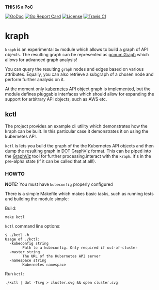 **THIS IS a PoC**

[![GoDoc](https://godoc.org/github.com/milosgajdos/kraph?status.svg)](https://godoc.org/github.com/milosgajdos/kraph)
[![Go Report Card](https://goreportcard.com/badge/milosgajdos/kraph)](https://goreportcard.com/report/github.com/milosgajdos/kraph)
[![License](https://img.shields.io/:license-apache-blue.svg)](https://opensource.org/licenses/Apache-2.0)
[![Travis CI](https://travis-ci.org/milosgajdos/kraph.svg?branch=master)](https://travis-ci.org/milosgajdos/kraph)

# kraph

`kraph` is an experimental `Go` module which allows to build a graph of API objects. The resulting graph can be represented as [gonum.Graph](https://godoc.org/gonum.org/v1/gonum/graph) which allows for advanced graph analysis!

You can query the resulting `graph`  nodes and edges based on various attributes. Equally, you can also retrieve a subgraph of a chosen node and perform further analysis on it.

At the moment only [kubernetes](https://kubernetes.io/) API object graph is implemented, but the module defines pluggable interfaces which should allow for expanding the support for arbitrary API objects, such as AWS etc.

## kctl

The project provides an example cli utility which demonstrates how the kraph can be built. In this particular case it demonstrates it on using the kubernetes API.

`kctl` is lets you build the graph of the the Kubernetes API objects and then dump the resulting graph in [DOT GraphViz](https://graphviz.gitlab.io/_pages/doc/info/lang.html) format. This can be piped into the [GraphViz](https://www.graphviz.org/) tool for further processing.interact with the `kraph`. It's in the pre-alpha state (if it can be called that at all!).

### HOWTO

**NOTE:** You must have `kubeconfig` properly configured

There is a simple Makefile which makes basic tasks, such as running tests and building the module simple:

Build:
```shell
make kctl
```

`kctl` command line options:
```shell
$ ./kctl -h
Usage of ./kctl:
  -kubeconfig string
    	Path to a kubeconfig. Only required if out-of-cluster
  -master string
    	The URL of the Kubernetes API server
  -namespace string
    	Kubernetes namespace
```

Run `kctl`:
```shell
./kctl | dot -Tsvg > cluster.svg && open cluster.svg
```
